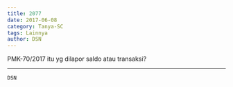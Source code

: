 ```yaml
---
title: 2077
date: 2017-06-08
category: Tanya-SC
tags: Lainnya
author: DSN
---
```


PMK-70/2017 itu yg dilapor saldo atau transaksi?

---



`DSN`
